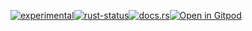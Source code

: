 <!--{ generate.module_header.start() }-->
 [![experimental](https://raster.shields.io/static/v1?label=&message=experimental&color=orange)](https://github.com/emersion/stability-badges#experimental)[![rust-status](https://github.com/Wandalen/wTools/actions/workflows/module_test_experimental_c_push.yml/badge.svg)](https://github.com/Wandalen/wTools/actions/workflows/module_test_experimental_c_push.yml)[![docs.rs](https://img.shields.io/docsrs/test_experimental_c?color=e3e8f0&logo=docs.rs)](https://docs.rs/test_experimental_c)[![Open in Gitpod](https://raster.shields.io/static/v1?label=try&message=online&color=eee&logo=gitpod&logoColor=eee)](https://gitpod.io/#RUN_PATH=.,SAMPLE_FILE=sample%2Frust%2Ftest_experimental_c_trivial%2Fsrc%2Fmain.rs,RUN_POSTFIX=--example%20test_experimental_c_trivial/https://github.com/Wandalen/wTools)
<!--{ generate.module_header.end }-->
